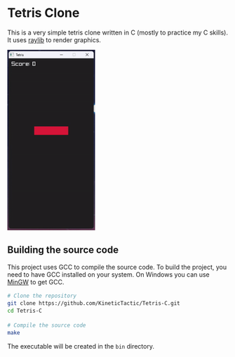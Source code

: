 # Tetris Clone

This is a very simple tetris clone written in C (mostly to practice my C skills). It uses [raylib](https://www.raylib.com/) to render graphics.

<img src="assets/tetris.gif" width="200">

## Building the source code

This project uses GCC to compile the source code. To build the project, you need to have GCC installed on your system. On Windows you can use [MinGW](https://www.mingw-w64.org/) to get GCC.

```bash
# Clone the repository
git clone https://github.com/KineticTactic/Tetris-C.git
cd Tetris-C

# Compile the source code
make

```

The executable will be created in the `bin` directory.
